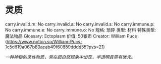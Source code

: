 # 灵质

carry.invalid.m: No
carry.invalid.a: No
carry.invalid.s: No
carry.immune.p: No
carry.immune.e: No
carry.immune.o: No
规格: 琐碎
类型: 材料
特殊类型: 魔法物品
Glossary: Ectoplasm
价值: 50银币
Creator: William Pucs (https://www.notion.so/William-Pucs-1c5d619a067b80acab49f60859dddd55?pvs=21)

*一种神秘的灵性物质，常在超自然现象中出现，半透明且带有微光。*